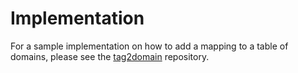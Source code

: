 # Implementation 

For a sample implementation on how to add a mapping to a table of domains, please see the [tag2domain](https://github.com/certtools/tag2domain) repository.
